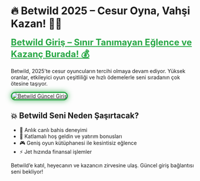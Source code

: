 <!-- Betwild SEO Uyumlu İçerik -->
<h1>🔥 Betwild 2025 – Cesur Oyna, Vahşi Kazan! 🐾🎲</h1>

<a href="https://cutt.ly/Betwildt2025-giris" title="Betwild Güncel Giriş" style="color: #28a745; font-size: 24px; font-weight: bold;">Betwild Giriş – Sınır Tanımayan Eğlence ve Kazanç Burada! 💰</a>

<p>Betwild, 2025’te cesur oyuncuların tercihi olmaya devam ediyor. Yüksek oranlar, etkileyici oyun çeşitliliği ve hızlı ödemelerle seni sıradanın çok ötesine taşıyor.</p>

<a href="https://cutt.ly/Betwildt2025-giris" title="Betwild Giriş Adresi">
  <img src="https://i.ibb.co/BtMhhf6/g-venligiris.jpg" alt="Betwild Güncel Giriş" style="max-width: 100%; border: 3px solid #28a745; border-radius: 15px; box-shadow: 0px 0px 15px rgba(40, 167, 69, 0.8);">
</a>

<h2>💥 Betwild Seni Neden Şaşırtacak?</h2>
<ul>
  <li>🎯 Anlık canlı bahis deneyimi</li>
  <li>🎁 Katlamalı hoş geldin ve yatırım bonusları</li>
  <li>🎮 Geniş oyun kütüphanesi ile kesintisiz eğlence</li>
  <li>⚡ Jet hızında finansal işlemler</li>
</ul>

<p>Betwild’e katıl, heyecanın ve kazancın zirvesine ulaş. Güncel giriş bağlantısı seni bekliyor!</p>

<meta name="description" content="Betwild 2025 güncel giriş linkiyle yüksek oranlar, bonuslar ve eşsiz oyun deneyimi seni bekliyor. Hemen giriş yap, kazanmaya başla!">
